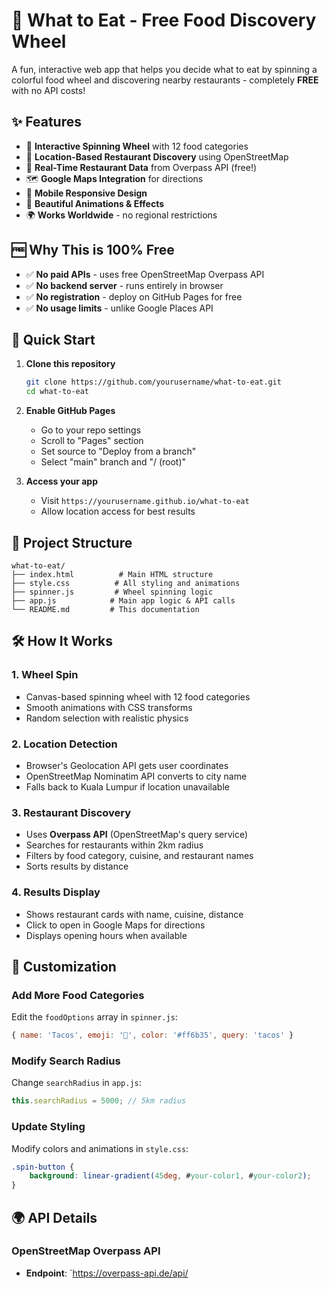 # 🍜 What to Eat - Free Food Discovery Wheel

A fun, interactive web app that helps you decide what to eat by spinning a colorful food wheel and discovering nearby restaurants - completely **FREE** with no API costs!

## ✨ Features

- 🎯 **Interactive Spinning Wheel** with 12 food categories
- 📍 **Location-Based Restaurant Discovery** using OpenStreetMap
- 🏪 **Real-Time Restaurant Data** from Overpass API (free!)
- 🗺️ **Google Maps Integration** for directions
- 📱 **Mobile Responsive Design**
- 🎨 **Beautiful Animations & Effects**
- 🌍 **Works Worldwide** - no regional restrictions

## 🆓 Why This is 100% Free

- ✅ **No paid APIs** - uses free OpenStreetMap Overpass API
- ✅ **No backend server** - runs entirely in browser
- ✅ **No registration** - deploy on GitHub Pages for free
- ✅ **No usage limits** - unlike Google Places API

## 🚀 Quick Start

1. **Clone this repository**
   ```bash
   git clone https://github.com/yourusername/what-to-eat.git
   cd what-to-eat
   ```

2. **Enable GitHub Pages**
   - Go to your repo settings
   - Scroll to "Pages" section
   - Set source to "Deploy from a branch"
   - Select "main" branch and "/ (root)"

3. **Access your app**
   - Visit `https://yourusername.github.io/what-to-eat`
   - Allow location access for best results

## 📁 Project Structure

```
what-to-eat/
├── index.html          # Main HTML structure
├── style.css          # All styling and animations
├── spinner.js         # Wheel spinning logic
├── app.js            # Main app logic & API calls
└── README.md         # This documentation
```

## 🛠️ How It Works

### 1. **Wheel Spin**
- Canvas-based spinning wheel with 12 food categories
- Smooth animations with CSS transforms
- Random selection with realistic physics

### 2. **Location Detection**
- Browser's Geolocation API gets user coordinates
- OpenStreetMap Nominatim API converts to city name
- Falls back to Kuala Lumpur if location unavailable

### 3. **Restaurant Discovery**
- Uses **Overpass API** (OpenStreetMap's query service)
- Searches for restaurants within 2km radius
- Filters by food category, cuisine, and restaurant names
- Sorts results by distance

### 4. **Results Display**
- Shows restaurant cards with name, cuisine, distance
- Click to open in Google Maps for directions
- Displays opening hours when available

## 🔧 Customization

### Add More Food Categories
Edit the `foodOptions` array in `spinner.js`:
```javascript
{ name: 'Tacos', emoji: '🌮', color: '#ff6b35', query: 'tacos' }
```

### Modify Search Radius
Change `searchRadius` in `app.js`:
```javascript
this.searchRadius = 5000; // 5km radius
```

### Update Styling
Modify colors and animations in `style.css`:
```css
.spin-button {
    background: linear-gradient(45deg, #your-color1, #your-color2);
}
```

## 🌍 API Details

### OpenStreetMap Overpass API
- **Endpoint**: `https://overpass-api.de/api/